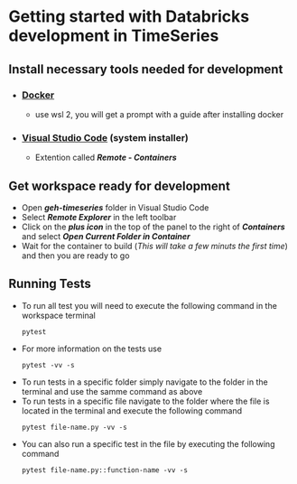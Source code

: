 # Getting started with Databricks development in TimeSeries
## Install necessary tools needed for development

- ### [Docker](https://www.docker.com/get-started)
  - use wsl 2, you will get a prompt with a guide after installing docker
- ### [Visual Studio Code](https://code.visualstudio.com/#alt-downloads) (system installer)
    - Extention called ***Remote - Containers***

## Get workspace ready for development
- Open ***geh-timeseries*** folder in Visual Studio Code
- Select ***Remote Explorer*** in the left toolbar
- Click on the ***plus icon*** in the top of the panel to the right of ***Containers*** and select ***Open Current Folder in Container***
- Wait for the container to build (*This will take a few minuts the first time*) and then you are ready to go

## Running Tests
- To run all test you will need to execute the following command in the workspace terminal
    ```
    pytest
    ```
- For more information on the tests use
    ```
    pytest -vv -s
    ```
- To run tests in a specific folder simply navigate to the folder in the terminal and use the samme command as above
- To run tests in a specific file navigate to the folder where the file is located in the terminal and execute the following command
    ```
    pytest file-name.py -vv -s
    ```
- You can also run a specific test in the file by executing the following command
    ```
    pytest file-name.py::function-name -vv -s
    ```